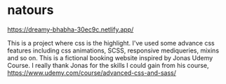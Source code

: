 # natours

https://dreamy-bhabha-30ec9c.netlify.app/


This is a project where css is the highlight. I've used some advance css features including  css animations, SCSS, responsive mediqueries, mixins and so on. 
This is a fictional booking website inspired by Jonas Udemy Course. I really thank Jonas for the skills I could gain from his course, https://www.udemy.com/course/advanced-css-and-sass/

